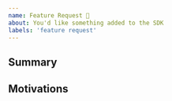 ```yaml
---
name: Feature Request 🚀
about: You'd like something added to the SDK
labels: 'feature request'
---
```


<!--- Please fill out the template to the best of your ability -->

## Summary

<!-- Please describe what feature you would like added -->

## Motivations

<!-- Please explain what value this feature would add. E.g. what problem does it solve -->
